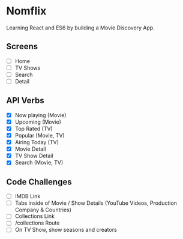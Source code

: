 # Nomflix

Learning React and ES6 by building a Movie Discovery App.

## Screens

- [ ] Home
- [ ] TV Shows
- [ ] Search
- [ ] Detail

## API Verbs

- [x] Now playing (Movie)
- [x] Upcoming (Movie)
- [x] Top Rated (TV)
- [x] Popular (Movie, TV)
- [x] Airing Today (TV)
- [x] Movie Detail
- [x] TV Show Detail
- [x] Search (Movie, TV)

## Code Challenges

- [ ] IMDB Link
- [ ] Tabs inside of Movie / Show Details (YouTube Videos, Production Company & Countries)
- [ ] Collections Link
- [ ] /collections Route
- [ ] On TV Show, show seasons and creators
